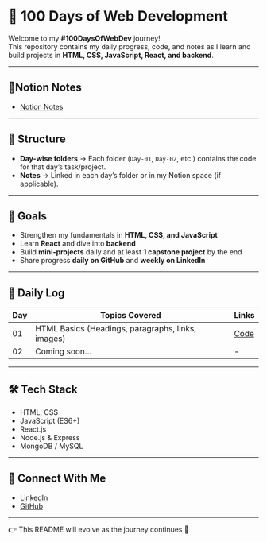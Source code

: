 # 🚀 100 Days of Web Development  

Welcome to my **#100DaysOfWebDev** journey!  
This repository contains my daily progress, code, and notes as I learn and build projects in **HTML, CSS, JavaScript, React, and backend**.  

---
## 📝Notion Notes
- [Notion Notes](https://www.notion.so/100-Days-of-Web-Development-278f1e5ce8868039a303e3949bc860ef?source=copy_link)
---

## 📅 Structure  

- **Day-wise folders** → Each folder (`Day-01`, `Day-02`, etc.) contains the code for that day’s task/project.  
- **Notes** → Linked in each day’s folder or in my Notion space (if applicable).  

---

## 🎯 Goals  

- Strengthen my fundamentals in **HTML, CSS, and JavaScript**  
- Learn **React** and dive into **backend**  
- Build **mini-projects** daily and at least **1 capstone project** by the end  
- Share progress **daily on GitHub** and **weekly on LinkedIn**  

---

## 📖 Daily Log  

| Day | Topics Covered | Links |
|-----|----------------|-------|
| 01  | HTML Basics (Headings, paragraphs, links, images) | [Code](./Day-01)|
| 02  | Coming soon… | - |

---

## 🛠️ Tech Stack  

- HTML, CSS  
- JavaScript (ES6+)  
- React.js  
- Node.js & Express  
- MongoDB / MySQL  

---

## 🌱 Connect With Me  

- [LinkedIn](https://linkedin.com/in/guriii3108)  
- [GitHub](https://github.com/guriii3108)  

---

👉 This README will evolve as the journey continues 🚀  
